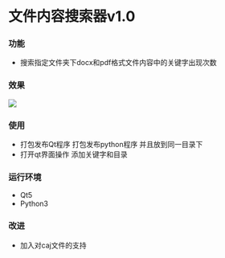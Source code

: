 ﻿# 文件内容搜索器v1.0
### 功能
- 搜索指定文件夹下docx和pdf格式文件内容中的关键字出现次数
### 效果
![](https://github.com/ColmonBai/file_search/images/pic0.PNG)
### 使用
- 打包发布Qt程序 打包发布python程序 并且放到同一目录下
- 打开qt界面操作 添加关键字和目录 
### 运行环境
- Qt5
- Python3
### 改进
- 加入对caj文件的支持
